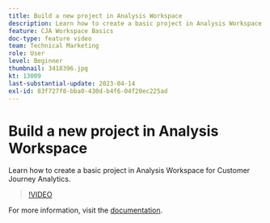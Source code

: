 ```yaml
---
title: Build a new project in Analysis Workspace
description: Learn how to create a basic project in Analysis Workspace for Customer Journey Analytics.
feature: CJA Workspace Basics
doc-type: feature video
team: Technical Marketing
role: User
level: Beginner
thumbnail: 3418396.jpg
kt: 13009
last-substantial-update: 2023-04-14
exl-id: 83f727f8-bba0-430d-b4f6-04f20ec225ad
---
```

# Build a new project in Analysis Workspace

Learn how to create a basic project in Analysis Workspace for Customer Journey Analytics.

>[!VIDEO](https://video.tv.adobe.com/v/3418396/?learn=on&quality=12)

For more information, visit the [documentation](https://experienceleague.adobe.com/docs/analytics-platform/using/cja-workspace/perform-basic-analysis.html).
